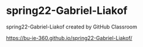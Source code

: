 # spring22-Gabriel-Liakof
spring22-Gabriel-Liakof created by GitHub Classroom

https://bu-ie-360.github.io/spring22-Gabriel-Liakof/
